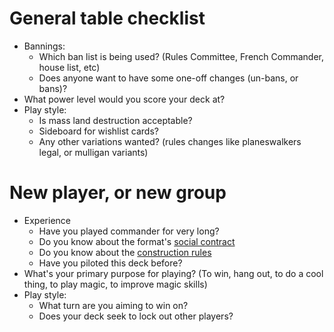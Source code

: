 
General table checklist
====

- Bannings:
  - Which ban list is being used? (Rules Committee, French Commander, house list, etc)
  - Does anyone want to have some one-off changes (un-bans, or bans)?
- What power level would you score your deck at?
- Play style:
  - Is mass land destruction acceptable?
  - Sideboard for wishlist cards?
  - Any other variations wanted? (rules changes like planeswalkers legal, or mulligan variants)

New player, or new group
====

- Experience
  - Have you played commander for very long?
  - Do you know about the format's [social contract](philosophy.md)
  - Do you know about the [construction rules](http://www.mtgcommander.net/rules.php)
  - Have you piloted this deck before?
- What's your primary purpose for playing? (To win, hang out, to do a cool
  thing, to play magic, to improve magic skills)
- Play style:
  - What turn are you aiming to win on?
  - Does your deck seek to lock out other players?
